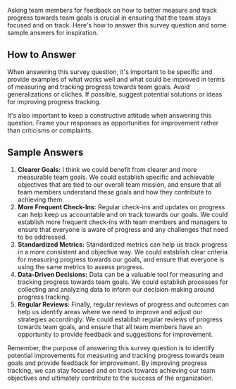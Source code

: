 

Asking team members for feedback on how to better measure and track progress towards team goals is crucial in ensuring that the team stays focused and on track. Here's how to answer this survey question and some sample answers for inspiration.

How to Answer
-------------

When answering this survey question, it's important to be specific and provide examples of what works well and what could be improved in terms of measuring and tracking progress towards team goals. Avoid generalizations or cliches. If possible, suggest potential solutions or ideas for improving progress tracking.

It's also important to keep a constructive attitude when answering this question. Frame your responses as opportunities for improvement rather than criticisms or complaints.

Sample Answers
--------------

1. **Clearer Goals:** I think we could benefit from clearer and more measurable team goals. We could establish specific and achievable objectives that are tied to our overall team mission, and ensure that all team members understand these goals and how they contribute to achieving them.
2. **More Frequent Check-Ins:** Regular check-ins and updates on progress can help keep us accountable and on track towards our goals. We could establish more frequent check-ins with team members and managers to ensure that everyone is aware of progress and any challenges that need to be addressed.
3. **Standardized Metrics:** Standardized metrics can help us track progress in a more consistent and objective way. We could establish clear criteria for measuring progress towards our goals, and ensure that everyone is using the same metrics to assess progress.
4. **Data-Driven Decisions:** Data can be a valuable tool for measuring and tracking progress towards team goals. We could establish processes for collecting and analyzing data to inform our decision-making around progress tracking.
5. **Regular Reviews:** Finally, regular reviews of progress and outcomes can help us identify areas where we need to improve and adjust our strategies accordingly. We could establish regular reviews of progress towards team goals, and ensure that all team members have an opportunity to provide feedback and suggestions for improvement.

Remember, the purpose of answering this survey question is to identify potential improvements for measuring and tracking progress towards team goals and provide feedback for improvement. By improving progress tracking, we can stay focused and on track towards achieving our team objectives and ultimately contribute to the success of the organization.

